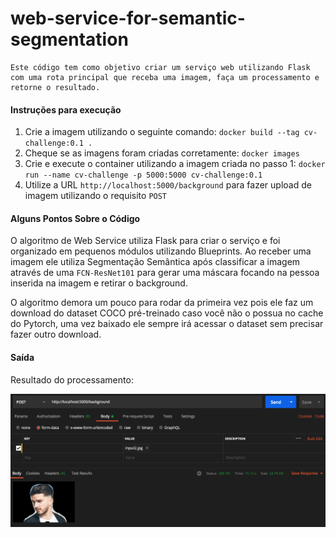 # web-service-for-semantic-segmentation

	Este código tem como objetivo criar um serviço web utilizando Flask com uma rota principal que receba uma imagem, faça um processamento e retorne o resultado.

#### Instruções para execução

1. Crie a imagem utilizando o seguinte comando: ``docker build --tag cv-challenge:0.1 .``
2. Cheque se as imagens foram criadas corretamente: ``docker images``
3. Crie e execute o container utilizando a imagem criada no passo 1: ``docker run --name cv-challenge -p 5000:5000 cv-challenge:0.1``
4. Utilize a URL ``http://localhost:5000/background`` para fazer upload de imagem utilizando o requisito ``POST``

#### Alguns Pontos Sobre o Código
 
 O algoritmo de Web Service utiliza Flask para criar o serviço e foi organizado em pequenos módulos utilizando Blueprints. Ao receber uma imagem ele utiliza Segmentação Semântica após classificar a imagem através de uma ``FCN-ResNet101`` para gerar uma máscara focando na pessoa inserida na imagem e retirar o background.

 O algoritmo demora um pouco para rodar da primeira vez pois ele faz um download do dataset COCO pré-treinado caso você não o possua no cache do Pytorch, uma vez baixado ele sempre irá acessar o dataset sem precisar fazer outro download.

#### Saída

 Resultado do processamento:
 
 ![picture](output_example/outputexample.png)
